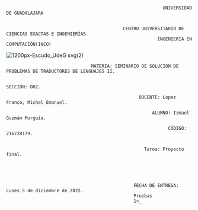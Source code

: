 
                                                               UNIVERSIDAD DE GUADALAJARA


                                                CENTRO UNIVERSITARIO DE CIENCIAS EXACTAS E INGENIERÍAS
                                                             INGENIERÍA EN COMPUTACIÓN(INCO)

  ![1200px-Escudo_UdeG svg(2)](https://user-images.githubusercontent.com/86133272/196335527-b623efcf-04dd-4c40-9843-29dec1ab1eff.png)

                                    MATERIA: SEMINARIO DE SOLUCIÓN DE PROBLEMAS DE TRADUCTORES DE LENGUAJES II. 

                                                                   SECCIÓN: D02.

                                                      DOCENTE: Lopez Franco, Michel Emanuel.

                                                           ALUMNO: Izmael Guzmán Murguía.

                                                                 CÓDIGO: 216728179.


                                                        Tarea: Proyecto final.





                                                    FECHA DE ENTREGA: Lunes 5 de diciembre de 2022.
                                                    Pruebas
                                                    1>_
